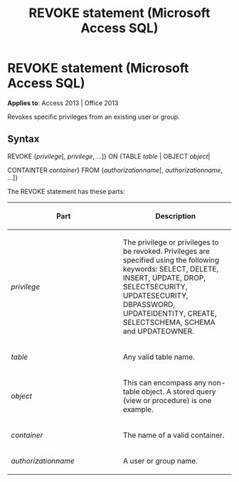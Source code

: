 ﻿---
title: REVOKE statement (Microsoft Access SQL)
TOCTitle: REVOKE statement (Microsoft Access SQL)
ms:assetid: 69399fd6-c4e8-f2e2-e5f4-48ae779323f5
ms:mtpsurl: https://msdn.microsoft.com/library/Ff195272(v=office.15)
ms:contentKeyID: 48545409
ms.date: 09/18/2015
mtps_version: v=office.15
f1_keywords:
- jetsql40.chm5277479
f1_categories:
- Office.Version=v15
---

# REVOKE statement (Microsoft Access SQL)


**Applies to**: Access 2013 | Office 2013

Revokes specific privileges from an existing user or group.

## Syntax

REVOKE {*privilege*\[, *privilege*, …\]} ON {TABLE *table* | OBJECT *object*|

CONTAINTER *container*} FROM {*authorizationname*\[, *authorizationname*, …\]}

The REVOKE statement has these parts:

<table>
<colgroup>
<col style="width: 50%" />
<col style="width: 50%" />
</colgroup>
<thead>
<tr class="header">
<th><p>Part</p></th>
<th><p>Description</p></th>
</tr>
</thead>
<tbody>
<tr class="odd">
<td><p><em>privilege</em></p></td>
<td><p>The privilege or privileges to be revoked. Privileges are specified using the following keywords: SELECT, DELETE, INSERT, UPDATE, DROP, SELECTSECURITY, UPDATESECURITY, DBPASSWORD, UPDATEIDENTITY, CREATE, SELECTSCHEMA, SCHEMA and UPDATEOWNER.</p></td>
</tr>
<tr class="even">
<td><p><em>table</em></p></td>
<td><p>Any valid table name.</p></td>
</tr>
<tr class="odd">
<td><p><em>object</em></p></td>
<td><p>This can encompass any non-table object. A stored query (view or procedure) is one example.</p></td>
</tr>
<tr class="even">
<td><p><em>container</em></p></td>
<td><p>The name of a valid container.</p></td>
</tr>
<tr class="odd">
<td><p><em>authorizationname</em></p></td>
<td><p>A user or group name.</p></td>
</tr>
</tbody>
</table>

